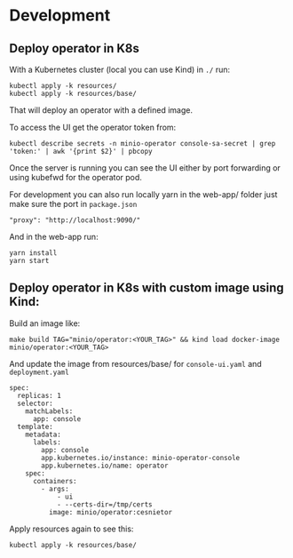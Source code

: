# Development

## Deploy operator in K8s
With a Kubernetes cluster (local you can use Kind) in `./` run:
```
kubectl apply -k resources/ 
kubectl apply -k resources/base/
```
That will deploy an operator with a defined image.

To access the UI get the operator token from:
```
kubectl describe secrets -n minio-operator console-sa-secret | grep 'token:' | awk '{print $2}' | pbcopy
```

Once the server is running you can see the UI either by port forwarding or using kubefwd for the operator pod.

For development you can also run locally yarn in the web-app/ folder just make sure the port in `package.json `
```
"proxy": "http://localhost:9090/"
```

And in the web-app run:
```
yarn install
yarn start
```

## Deploy operator in K8s with custom image using Kind:

Build an image like:
```
make build TAG="minio/operator:<YOUR_TAG>" && kind load docker-image minio/operator:<YOUR_TAG>
```

And update the image from resources/base/ for `console-ui.yaml` and `deployment.yaml`
```
spec:
  replicas: 1
  selector:
    matchLabels:
      app: console
  template:
    metadata:
      labels:
        app: console
        app.kubernetes.io/instance: minio-operator-console
        app.kubernetes.io/name: operator
    spec:
      containers:
        - args:
            - ui
            - --certs-dir=/tmp/certs
          image: minio/operator:cesnietor

```

Apply resources again to see this:
```
kubectl apply -k resources/base/
```